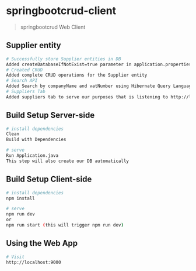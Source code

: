 # springbootcrud-client

> springbootcrud Web Client

## Supplier entity
``` bash
# Successfully store Supplier entities in DB
Added createDatabaseIfNotExist=true parameter in application.properties and liquibase.properties for improving test efficiency
# Created CRUD
Added complete CRUD operations for the Supplier entity
# Search API
Added Search by companyName and vatNumber using Hibernate Query Language
# Suppliers Tab
Added suppliers tab to serve our purposes that is listening to http://localhost:9000/#/suppliers
```
## Build Setup Server-side

``` bash
# install dependencies
Clean
Build with Dependencies

# serve
Run Application.java
This step will also create our DB automatically
```

## Build Setup Client-side

``` bash
# install dependencies
npm install

# serve
npm run dev
or
npm run start (this will trigger npm run dev)
```

## Using the Web App

``` bash
# Visit
http://localhost:9000
```
